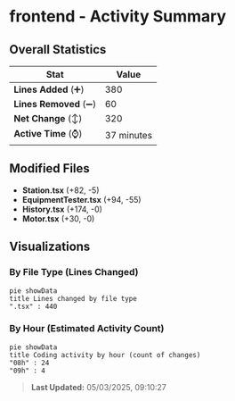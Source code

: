 # frontend - Activity Summary 

## Overall Statistics

| Stat                   | Value                                                             |
| ---------------------- | ----------------------------------------------------------------- |
| **Lines Added** (➕)   | 380                                          |
| **Lines Removed** (➖) | 60                                        |
| **Net Change** (↕)    | 320                |
| **Active Time** (⌚)   | 37 minutes |


## Modified Files
- **Station.tsx** (+82, -5)
- **EquipmentTester.tsx** (+94, -55)
- **History.tsx** (+174, -0)
- **Motor.tsx** (+30, -0)

## Visualizations

### By File Type (Lines Changed)

```mermaid
pie showData
title Lines changed by file type
".tsx" : 440
```

### By Hour (Estimated Activity Count)

```mermaid
pie showData
title Coding activity by hour (count of changes)
"08h" : 24
"09h" : 4
```


> **Last Updated:** 05/03/2025, 09:10:27
